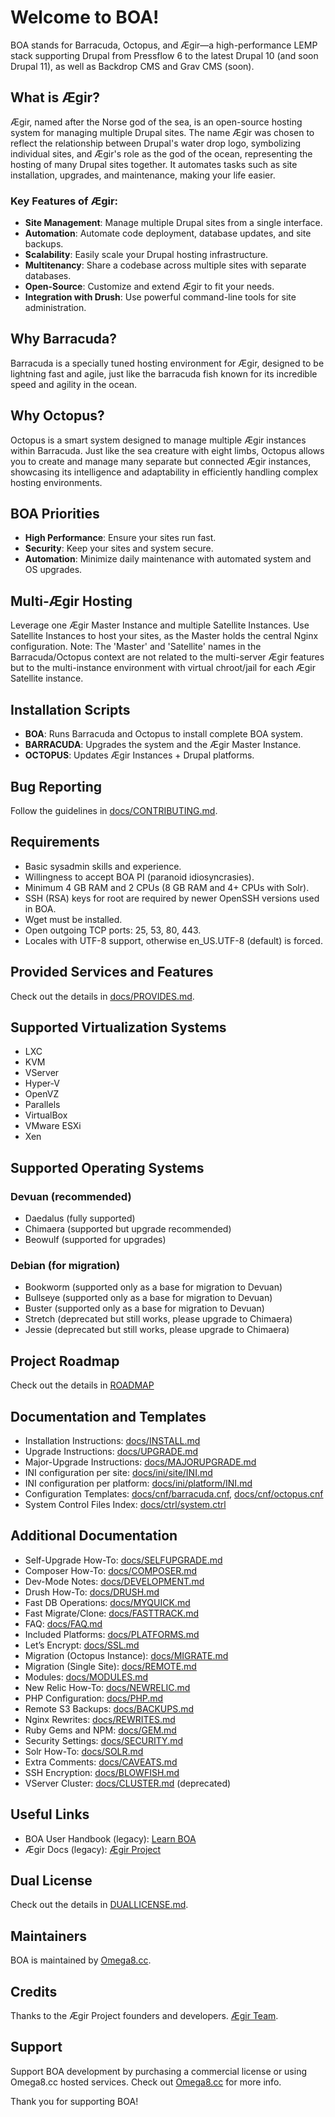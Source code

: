 # Welcome to BOA!

BOA stands for Barracuda, Octopus, and Ægir—a high-performance LEMP stack supporting Drupal from Pressflow 6 to the latest Drupal 10 (and soon Drupal 11), as well as Backdrop CMS and Grav CMS (soon).

## What is Ægir?

Ægir, named after the Norse god of the sea, is an open-source hosting system for managing multiple Drupal sites. The name Ægir was chosen to reflect the relationship between Drupal's water drop logo, symbolizing individual sites, and Ægir's role as the god of the ocean, representing the hosting of many Drupal sites together. It automates tasks such as site installation, upgrades, and maintenance, making your life easier.

### Key Features of Ægir:

- **Site Management**: Manage multiple Drupal sites from a single interface.
- **Automation**: Automate code deployment, database updates, and site backups.
- **Scalability**: Easily scale your Drupal hosting infrastructure.
- **Multitenancy**: Share a codebase across multiple sites with separate databases.
- **Open-Source**: Customize and extend Ægir to fit your needs.
- **Integration with Drush**: Use powerful command-line tools for site administration.

## Why Barracuda?

Barracuda is a specially tuned hosting environment for Ægir, designed to be lightning fast and agile, just like the barracuda fish known for its incredible speed and agility in the ocean.

## Why Octopus?

Octopus is a smart system designed to manage multiple Ægir instances within Barracuda. Just like the sea creature with eight limbs, Octopus allows you to create and manage many separate but connected Ægir instances, showcasing its intelligence and adaptability in efficiently handling complex hosting environments.

## BOA Priorities

- **High Performance**: Ensure your sites run fast.
- **Security**: Keep your sites and system secure.
- **Automation**: Minimize daily maintenance with automated system and OS upgrades.

## Multi-Ægir Hosting

Leverage one Ægir Master Instance and multiple Satellite Instances. Use Satellite Instances to host your sites, as the Master holds the central Nginx configuration. Note: The 'Master' and 'Satellite' names in the Barracuda/Octopus context are not related to the multi-server Ægir features but to the multi-instance environment with virtual chroot/jail for each Ægir Satellite instance.

## Installation Scripts

- **BOA**: Runs Barracuda and Octopus to install complete BOA system.
- **BARRACUDA**: Upgrades the system and the Ægir Master Instance.
- **OCTOPUS**: Updates Ægir Instances + Drupal platforms.

## Bug Reporting

Follow the guidelines in [docs/CONTRIBUTING.md](https://github.com/omega8cc/boa/tree/5.x-dev/docs/CONTRIBUTING.md).

## Requirements

- Basic sysadmin skills and experience.
- Willingness to accept BOA PI (paranoid idiosyncrasies).
- Minimum 4 GB RAM and 2 CPUs (8 GB RAM and 4+ CPUs with Solr).
- SSH (RSA) keys for root are required by newer OpenSSH versions used in BOA.
- Wget must be installed.
- Open outgoing TCP ports: 25, 53, 80, 443.
- Locales with UTF-8 support, otherwise en_US.UTF-8 (default) is forced.

## Provided Services and Features

Check out the details in [docs/PROVIDES.md](https://github.com/omega8cc/boa/tree/5.x-dev/docs/PROVIDES.md).

## Supported Virtualization Systems

- LXC
- KVM
- VServer
- Hyper-V
- OpenVZ
- Parallels
- VirtualBox
- VMware ESXi
- Xen

## Supported Operating Systems

### Devuan (recommended)

- Daedalus (fully supported)
- Chimaera (supported but upgrade recommended)
- Beowulf (supported for upgrades)

### Debian (for migration)

- Bookworm (supported only as a base for migration to Devuan)
- Bullseye (supported only as a base for migration to Devuan)
- Buster (supported only as a base for migration to Devuan)
- Stretch (deprecated but still works, please upgrade to Chimaera)
- Jessie (deprecated but still works, please upgrade to Chimaera)

## Project Roadmap

Check out the details in [ROADMAP](https://github.com/omega8cc/boa/tree/5.x-dev/ROADMAP.md)

## Documentation and Templates

- Installation Instructions: [docs/INSTALL.md](https://github.com/omega8cc/boa/tree/5.x-dev/docs/INSTALL.md)
- Upgrade Instructions: [docs/UPGRADE.md](https://github.com/omega8cc/boa/tree/5.x-dev/docs/UPGRADE.md)
- Major-Upgrade Instructions: [docs/MAJORUPGRADE.md](https://github.com/omega8cc/boa/tree/5.x-dev/docs/MAJORUPGRADE.md)
- INI configuration per site: [docs/ini/site/INI.md](https://github.com/omega8cc/boa/tree/5.x-dev/docs/ini/site/INI.md)
- INI configuration per platform: [docs/ini/platform/INI.md](https://github.com/omega8cc/boa/tree/5.x-dev/docs/ini/platform/INI.md)
- Configuration Templates: [docs/cnf/barracuda.cnf](https://github.com/omega8cc/boa/tree/5.x-dev/docs/cnf/barracuda.cnf), [docs/cnf/octopus.cnf](https://github.com/omega8cc/boa/tree/5.x-dev/docs/cnf/octopus.cnf)
- System Control Files Index: [docs/ctrl/system.ctrl](https://github.com/omega8cc/boa/tree/5.x-dev/docs/ctrl/system.ctrl)

## Additional Documentation

- Self-Upgrade How-To: [docs/SELFUPGRADE.md](https://github.com/omega8cc/boa/tree/5.x-dev/docs/SELFUPGRADE.md)
- Composer How-To: [docs/COMPOSER.md](https://github.com/omega8cc/boa/tree/5.x-dev/docs/COMPOSER.md)
- Dev-Mode Notes: [docs/DEVELOPMENT.md](https://github.com/omega8cc/boa/tree/5.x-dev/docs/DEVELOPMENT.md)
- Drush How-To: [docs/DRUSH.md](https://github.com/omega8cc/boa/tree/5.x-dev/docs/DRUSH.md)
- Fast DB Operations: [docs/MYQUICK.md](https://github.com/omega8cc/boa/tree/5.x-dev/docs/MYQUICK.md)
- Fast Migrate/Clone: [docs/FASTTRACK.md](https://github.com/omega8cc/boa/tree/5.x-dev/docs/FASTTRACK.md)
- FAQ: [docs/FAQ.md](https://github.com/omega8cc/boa/tree/5.x-dev/docs/FAQ.md)
- Included Platforms: [docs/PLATFORMS.md](https://github.com/omega8cc/boa/tree/5.x-dev/docs/PLATFORMS.md)
- Let’s Encrypt: [docs/SSL.md](https://github.com/omega8cc/boa/tree/5.x-dev/docs/SSL.md)
- Migration (Octopus Instance): [docs/MIGRATE.md](https://github.com/omega8cc/boa/tree/5.x-dev/docs/MIGRATE.md)
- Migration (Single Site): [docs/REMOTE.md](https://github.com/omega8cc/boa/tree/5.x-dev/docs/REMOTE.md)
- Modules: [docs/MODULES.md](https://github.com/omega8cc/boa/tree/5.x-dev/docs/MODULES.md)
- New Relic How-To: [docs/NEWRELIC.md](https://github.com/omega8cc/boa/tree/5.x-dev/docs/NEWRELIC.md)
- PHP Configuration: [docs/PHP.md](https://github.com/omega8cc/boa/tree/5.x-dev/docs/PHP.md)
- Remote S3 Backups: [docs/BACKUPS.md](https://github.com/omega8cc/boa/tree/5.x-dev/docs/BACKUPS.md)
- Nginx Rewrites: [docs/REWRITES.md](https://github.com/omega8cc/boa/tree/5.x-dev/docs/REWRITES.md)
- Ruby Gems and NPM: [docs/GEM.md](https://github.com/omega8cc/boa/tree/5.x-dev/docs/GEM.md)
- Security Settings: [docs/SECURITY.md](https://github.com/omega8cc/boa/tree/5.x-dev/docs/SECURITY.md)
- Solr How-To: [docs/SOLR.md](https://github.com/omega8cc/boa/tree/5.x-dev/docs/SOLR.md)
- Extra Comments: [docs/CAVEATS.md](https://github.com/omega8cc/boa/tree/5.x-dev/docs/CAVEATS.md)
- SSH Encryption: [docs/BLOWFISH.md](https://github.com/omega8cc/boa/tree/5.x-dev/docs/BLOWFISH.md)
- VServer Cluster: [docs/CLUSTER.md](https://github.com/omega8cc/boa/tree/5.x-dev/docs/CLUSTER.md) (deprecated)

## Useful Links

- BOA User Handbook (legacy): [Learn BOA](https://learn.omega8.cc/library/good-to-know)
- Ægir Docs (legacy): [Ægir Project](https://docs.aegirproject.org)

## Dual License

Check out the details in [DUALLICENSE.md](https://github.com/omega8cc/boa/tree/5.x-dev/DUALLICENSE.md).

## Maintainers

BOA is maintained by [Omega8.cc](https://omega8.cc/about).

## Credits

Thanks to the Ægir Project founders and developers. [Ægir Team](https://docs.aegirproject.org/community/core-team/).

## Support

Support BOA development by purchasing a commercial license or using Omega8.cc hosted services. Check out [Omega8.cc](https://omega8.cc/compare) for more info.

Thank you for supporting BOA!
